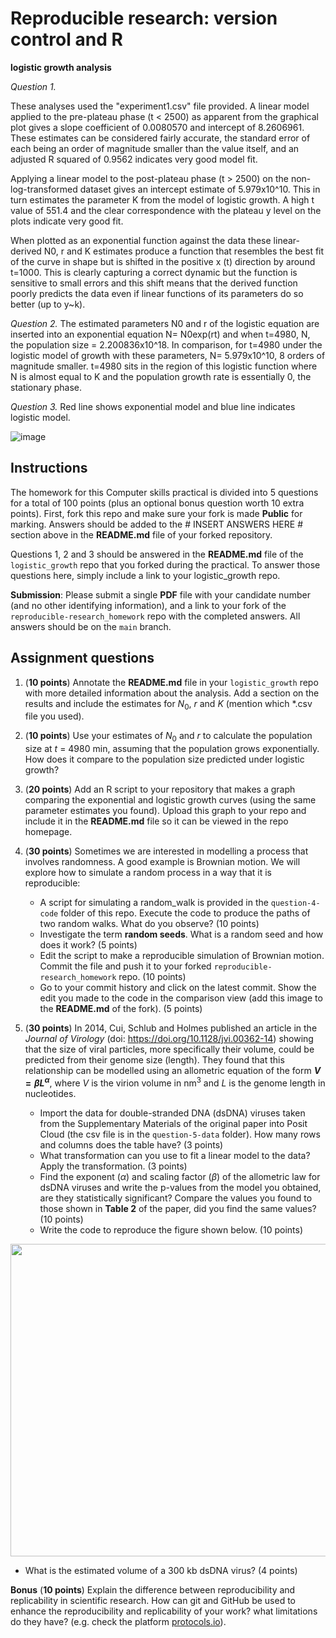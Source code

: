 # Reproducible research: version control and R

**logistic growth analysis**



*Question 1.*

These analyses used the "experiment1.csv" file provided. 
A linear model applied to the pre-plateau phase (t < 2500) as apparent from the graphical plot gives a slope coefficient of 0.0080570 and intercept of 8.2606961. 
These estimates can be considered fairly accurate, the standard error of each being an order of magnitude smaller than the value itself, and an adjusted R squared of 0.9562 indicates very good model fit. 

Applying a linear model to the post-plateau phase (t > 2500) on the non-log-transformed dataset gives an intercept estimate of 5.979x10^10. This in turn estimates the parameter K from the model of logistic growth. 
A high t value of 551.4 and the clear correspondence with the plateau y level on the plots indicate very good fit.

When plotted as an exponential function against the data these linear-derived N0, r and K estimates produce a function that resembles the best fit of the curve in shape but is shifted in the positive x (t) direction by around t=1000. 
This is clearly capturing a correct dynamic but the function is sensitive to small errors  and this shift means that the derived function poorly predicts the data even if linear functions of its parameters do so better (up to y~k).



*Question 2.*
The estimated parameters N0 and r of the logistic equation are inserted into an exponential equation N= N0exp(rt) and when t=4980, N, the population size = 2.200836x10^18. 
In comparison, for t=4980 under the logistic model of growth with these parameters, N= 5.979x10^10, 8 orders of magnitude smaller.
t=4980 sits in the region of this logistic function where N is almost equal to K and the population growth rate is essentially 0, the stationary phase. 



*Question 3.*
Red line shows exponential model and blue line indicates logistic model. 


![image](https://github.com/solarproblems/reproducible-research_homework/assets/152936548/3d962180-6271-4daf-b6dd-37048c06cf4b)




## Instructions

The homework for this Computer skills practical is divided into 5 questions for a total of 100 points (plus an optional bonus question worth 10 extra points). First, fork this repo and make sure your fork is made **Public** for marking. Answers should be added to the # INSERT ANSWERS HERE # section above in the **README.md** file of your forked repository.

Questions 1, 2 and 3 should be answered in the **README.md** file of the `logistic_growth` repo that you forked during the practical. To answer those questions here, simply include a link to your logistic_growth repo.

**Submission**: Please submit a single **PDF** file with your candidate number (and no other identifying information), and a link to your fork of the `reproducible-research_homework` repo with the completed answers. All answers should be on the `main` branch.

## Assignment questions 

1) (**10 points**) Annotate the **README.md** file in your `logistic_growth` repo with more detailed information about the analysis. Add a section on the results and include the estimates for $N_0$, $r$ and $K$ (mention which *.csv file you used).
   
2) (**10 points**) Use your estimates of $N_0$ and $r$ to calculate the population size at $t$ = 4980 min, assuming that the population grows exponentially. How does it compare to the population size predicted under logistic growth? 

3) (**20 points**) Add an R script to your repository that makes a graph comparing the exponential and logistic growth curves (using the same parameter estimates you found). Upload this graph to your repo and include it in the **README.md** file so it can be viewed in the repo homepage.
   
4) (**30 points**) Sometimes we are interested in modelling a process that involves randomness. A good example is Brownian motion. We will explore how to simulate a random process in a way that it is reproducible:

   - A script for simulating a random_walk is provided in the `question-4-code` folder of this repo. Execute the code to produce the paths of two random walks. What do you observe? (10 points)
   - Investigate the term **random seeds**. What is a random seed and how does it work? (5 points)
   - Edit the script to make a reproducible simulation of Brownian motion. Commit the file and push it to your forked `reproducible-research_homework` repo. (10 points)
   - Go to your commit history and click on the latest commit. Show the edit you made to the code in the comparison view (add this image to the **README.md** of the fork). (5 points)

5) (**30 points**) In 2014, Cui, Schlub and Holmes published an article in the *Journal of Virology* (doi: https://doi.org/10.1128/jvi.00362-14) showing that the size of viral particles, more specifically their volume, could be predicted from their genome size (length). They found that this relationship can be modelled using an allometric equation of the form **$`V = \beta L^{\alpha}`$**, where $`V`$ is the virion volume in nm<sup>3</sup> and $`L`$ is the genome length in nucleotides.

   - Import the data for double-stranded DNA (dsDNA) viruses taken from the Supplementary Materials of the original paper into Posit Cloud (the csv file is in the `question-5-data` folder). How many rows and columns does the table have? (3 points)
   - What transformation can you use to fit a linear model to the data? Apply the transformation. (3 points)
   - Find the exponent ($\alpha$) and scaling factor ($\beta$) of the allometric law for dsDNA viruses and write the p-values from the model you obtained, are they statistically significant? Compare the values you found to those shown in **Table 2** of the paper, did you find the same values? (10 points)
   - Write the code to reproduce the figure shown below. (10 points)

  <p align="center">
     <img src="https://github.com/josegabrielnb/reproducible-research_homework/blob/main/question-5-data/allometric_scaling.png" width="600" height="500">
  </p>

  - What is the estimated volume of a 300 kb dsDNA virus? (4 points)

**Bonus** (**10 points**) Explain the difference between reproducibility and replicability in scientific research. How can git and GitHub be used to enhance the reproducibility and replicability of your work? what limitations do they have? (e.g. check the platform [protocols.io](https://www.protocols.io/)).
